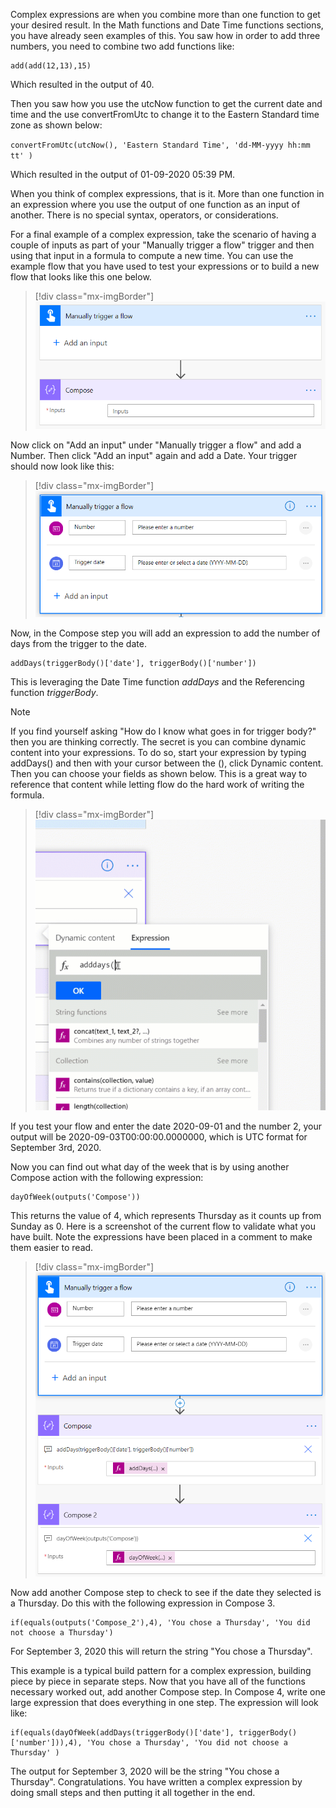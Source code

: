 Complex expressions are when you combine more than one function to get your desired result. In the Math functions and Date Time functions sections, you have already seen examples of this. You saw how in order to add three numbers, you need to combine two add functions like:

```powerappsfl
add(add(12,13),15)
```

Which resulted in the output of 40.

Then you saw how you use the utcNow function to get the current date and time and the use convertFromUtc to change it to the Eastern Standard time zone as shown below:

`convertFromUtc(utcNow(), 'Eastern Standard Time', 'dd-MM-yyyy hh:mm tt' )`

Which resulted in the output of 01-09-2020 05:39 PM.

When you think of complex expressions, that is it. More than one function in an expression where you use the output of one function as an input of another. There is no special syntax, operators, or considerations.

For a final example of a complex expression, take the scenario of having a couple of inputs as part of your "Manually trigger a flow" trigger and then using that input in a formula to compute a new time. You can use the example flow that you have used to test your expressions or to build a new flow that looks like this one below.

> [!div class="mx-imgBorder"]
> [![build a new flow](../media/new-flow-ss.png)](../media/new-flow-ss.png#lightbox)

Now click on "Add an input" under "Manually trigger a flow" and add a Number. Then click "Add an input" again and add a Date. Your trigger should now look like this:

> [!div class="mx-imgBorder"]
> [![Manually trigger a flow](../media/manual-trigger-ss.png)](../media/manual-trigger-ss.png#lightbox)

Now, in the Compose step you will add an expression to add the number of days from the trigger to the date.

```powerappsfl
addDays(triggerBody()['date'], triggerBody()['number'])
```

This is leveraging the Date Time function *addDays* and the Referencing function *triggerBody*.

> [!NOTE]
> If you find yourself asking "How do I know what goes in for trigger body?" then you are thinking correctly. The secret is you can combine dynamic content into your expressions. To do so, start your expression by typing addDays() and then with your cursor between the (), click Dynamic content. Then you can choose your fields as shown below. This is a great way to reference that content while letting flow do the hard work of writing the formula.

> [!div class="mx-imgBorder"]
> [![add an expression](../media/add-expression-ss.gif)](../media/add-expression-ss.gif#lightbox)

If you test your flow and enter the date 2020-09-01 and the number 2, your output will be 2020-09-03T00:00:00.0000000, which is UTC format for September 3rd, 2020.

Now you can find out what day of the week that is by using another Compose action with the following expression:

```powerappsfl
dayOfWeek(outputs('Compose'))
```

This returns the value of 4, which represents Thursday as it counts up from Sunday as 0. Here is a screenshot of the current flow to validate what you have built. Note the expressions have been placed in a comment to make them easier to read.

> [!div class="mx-imgBorder"]
> [![validate flow built](../media/flow-built-ss.png)](../media/flow-built-ss.png#lightbox)

Now add another Compose step to check to see if the date they selected is a Thursday. Do this with the following expression in Compose 3.

```powerappsfl
if(equals(outputs('Compose_2'),4), 'You chose a Thursday', 'You did not choose a Thursday')
```

For September 3, 2020 this will return the string "You chose a Thursday".

This example is a typical build pattern for a complex expression, building piece by piece in separate steps. Now that you have all of the functions necessary worked out, add another Compose step. In Compose 4, write one large expression that does everything in one step. The expression will look like:

```powerappsfl
if(equals(dayOfWeek(addDays(triggerBody()['date'], triggerBody()['number'])),4), 'You chose a Thursday', 'You did not choose a Thursday' )
```

The output for September 3, 2020 will be the string "You chose a Thursday". Congratulations. You have written a complex expression by doing small steps and then putting it all together in the end.
